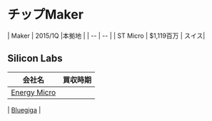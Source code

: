# チップMaker


| Maker | 2015/1Q |本拠地 |
| -- | -- |
| ST Micro |  $1,119百万 | スイス|


## Silicon Labs

| 会社名 | 買収時期 |
| -- | -- |
| [Energy Micro](http://www.silabs.com/Pages/default.aspx) |

| [Bluegiga](http://www.bluegiga.com/) |


